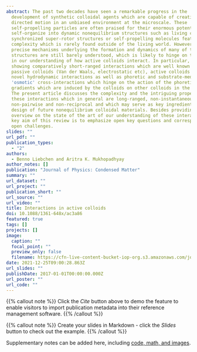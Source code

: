 ```yaml
---
abstract: The past two decades have seen a remarkable progress in the
  development of synthetic colloidal agents which are capable of creating
  directed motion in an unbiased environment at the microscale. These
  self-propelling particles are often praised for their enormous potential to
  self-organize into dynamic nonequilibrium structures such as living clusters,
  synchronized super-rotor structures or self-propelling molecules featuring a
  complexity which is rarely found outside of the living world. However, the
  precise mechanisms underlying the formation and dynamics of many of these
  structures are still barely understood, which is likely to hinge on the gaps
  in our understanding of how active colloids interact. In particular, besides
  showing comparatively short-ranged interactions which are well known from
  passive colloids (Van der Waals, electrostatic etc), active colloids show
  novel hydrodynamic interactions as well as phoretic and substrate-mediated
  'osmotic' cross-interactions which hinge on the action of the phoretic field
  gradients which are induced by the colloids on other colloids in the system.
  The present article discusses the complexity and the intriguing properties of
  these interactions which in general are long-ranged, non-instantaneous,
  non-pairwise and non-reciprocal and which may serve as key ingredients for the
  design of future nonequilibrium colloidal materials. Besides providing a brief
  overview on the state of the art of our understanding of these interactions a
  key aim of this review is to emphasize open key questions and corresponding
  open challenges.
slides: ""
url_pdf: ""
publication_types:
  - "2"
authors:
  - Benno Liebchen and Aritra K. Mukhopadhyay
author_notes: []
publication: "Journal of Physics: Condensed Matter"
summary: ""
url_dataset: ""
url_project: ""
publication_short: ""
url_source: ""
url_video: ""
title: Interactions in active colloids
doi: 10.1088/1361-648x/ac3a86
featured: true
tags: []
projects: []
image:
  caption: ""
  focal_point: ""
  preview_only: false
  filename: https://cfn-live-content-bucket-iop-org.s3.amazonaws.com/journals/0953-8984/34/8/083002/revision2/cmac3a86f1_hr.jpg?AWSAccessKeyId=AKIAYDKQL6LTV7YY2HIK&Expires=1641026561&Signature=N52BZVB%2F4ECopLDskmmQuRXIxoI%3D
date: 2021-12-25T09:00:28.863Z
url_slides: ""
publishDate: 2017-01-01T00:00:00.000Z
url_poster: ""
url_code: ""
---
```


{{% callout note %}}
Click the *Cite* button above to demo the feature to enable visitors to import publication metadata into their reference management software.
{{% /callout %}}

{{% callout note %}}
Create your slides in Markdown - click the *Slides* button to check out the example.
{{% /callout %}}

Supplementary notes can be added here, including [code, math, and images](https://wowchemy.com/docs/writing-markdown-latex/).
